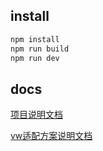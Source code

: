 ## install

``` bash
npm install
npm run build
npm run dev
```

## docs
[项目说明文档](./docs/index.md)

[vw适配方案说明文档](./docs/vw-layout.md)
